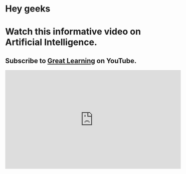 # Hey geeks
# Watch this informative video on Artificial Intelligence.
## Subscribe to [Great Learning](https://www.youtube.com/channel/UCObs0kLIrDjX2LLSybqNaEA) on YouTube.

<iframe width="560" height="315" src="https://www.youtube.com/embed/uR2z_6fltW4" frameborder="0" allow="accelerometer; autoplay; encrypted-media; gyroscope; picture-in-picture" allowfullscreen></iframe>
